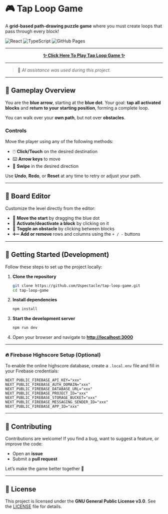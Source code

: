 # 🎮 Tap Loop Game

A **grid-based path-drawing puzzle game** where you must create loops that pass through every block!

![React](https://img.shields.io/badge/React-18.2.0-61DAFB?logo=react)
![TypeScript](https://img.shields.io/badge/TypeScript-4.7.4-3178C6?logo=typescript)
![GitHub Pages](https://img.shields.io/badge/GitHub%20Pages-Deployed-brightgreen?logo=github)

---

<p align="center">
  <a href="https://uspectacle.github.io/tap-loop-game/play" target="_blank">
    <strong>✨ Click Here To Play Tap Loop Game ✨</strong>
  </a>
</p>

---

> 🧠 _AI assistance was used during this project._

---

## 🎯 Gameplay Overview

You are the **blue arrow**, starting at the **blue dot**.
Your goal: **tap all activated blocks** and **return to your starting position**, forming a complete loop.

You can walk over your **own path**, but not over **obstacles**.

### Controls

Move the player using any of the following methods:

- 🖱️ **Click/Touch** on the desired destination
- ⌨️ **Arrow keys** to move
- 📱 **Swipe** in the desired direction

Use **Undo**, **Redo**, or **Reset** at any time to retry or adjust your path.

---

## 🧩 Board Editor

Customize the level directly from the editor:

- 🎯 **Move the start** by dragging the blue dot
- 🔲 **Activate/deactivate a block** by clicking on it
- 🚧 **Toggle an obstacle** by clicking between blocks
- ➕➖ **Add or remove** rows and columns using the `+ / -` buttons

---

## 🚀 Getting Started (Development)

Follow these steps to set up the project locally:

1. **Clone the repository**

   ```bash
   git clone https://github.com/Uspectacle/tap-loop-game.git
   cd tap-loop-game
   ```

2. **Install dependencies**

   ```bash
   npm install
   ```

3. **Start the development server**

   ```bash
   npm run dev
   ```

4. Open your browser and navigate to **[http://localhost:3000](http://localhost:3000)**

---

### 🔥 Firebase Highscore Setup (Optional)

To enable the online highscore database, create a `.local.env` file and fill in your Firebase credentials:

```
NEXT_PUBLIC_FIREBASE_API_KEY="xxx"
NEXT_PUBLIC_FIREBASE_AUTH_DOMAIN="xxx"
NEXT_PUBLIC_FIREBASE_DATABASE_URL="xxx"
NEXT_PUBLIC_FIREBASE_PROJECT_ID="xxx"
NEXT_PUBLIC_FIREBASE_STORAGE_BUCKET="xxx"
NEXT_PUBLIC_FIREBASE_MESSAGING_SENDER_ID="xxx"
NEXT_PUBLIC_FIREBASE_APP_ID="xxx"
```

---

## 🤝 Contributing

Contributions are welcome!
If you find a bug, want to suggest a feature, or improve the code:

- Open an **issue**
- Submit a **pull request**

Let’s make the game better together 💪

---

## 📜 License

This project is licensed under the **GNU General Public License v3.0**.
See the [LICENSE](LICENSE) file for details.

